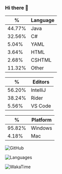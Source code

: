 ### Hi there 👋

| %      | Language |
| ------ | -------- |
| 44.77% | Java     |
| 32.56% | C#       |
|  5.04% | YAML     |
|  3.64% | HTML     |
|  2.68% | CSHTML   |
| 11.32% | Other    |

| %      | Editors  |
| ------ | -------- |
| 56.20% | IntelliJ |
| 38.24% | Rider    |
|  5.56% | VS Code  |

| %      | Platform |
| ------ | -------- |
| 95.82% | Windows  |
|  4.18% | Mac      |


![GitHub](https://github-readme-stats.vercel.app/api?username=mac2000&count_private=true&hide_title=true)

![Languages](https://github-readme-stats.vercel.app/api/top-langs/?username=mac2000&hide_title=true)

![WakaTime](https://github-readme-stats.vercel.app/api/wakatime?username=mac&hide_title=true)

